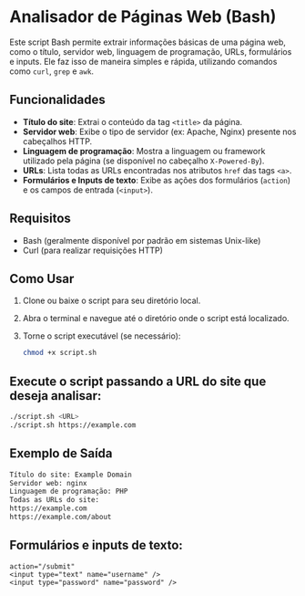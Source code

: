 # Analisador de Páginas Web (Bash)

Este script Bash permite extrair informações básicas de uma página web, como o título, servidor web, linguagem de programação, URLs, formulários e inputs. Ele faz isso de maneira simples e rápida, utilizando comandos como `curl`, `grep` e `awk`.

## Funcionalidades

- **Título do site**: Extrai o conteúdo da tag `<title>` da página.
- **Servidor web**: Exibe o tipo de servidor (ex: Apache, Nginx) presente nos cabeçalhos HTTP.
- **Linguagem de programação**: Mostra a linguagem ou framework utilizado pela página (se disponível no cabeçalho `X-Powered-By`).
- **URLs**: Lista todas as URLs encontradas nos atributos `href` das tags `<a>`.
- **Formulários e Inputs de texto**: Exibe as ações dos formulários (`action`) e os campos de entrada (`<input>`).

## Requisitos

- Bash (geralmente disponível por padrão em sistemas Unix-like)
- Curl (para realizar requisições HTTP)

## Como Usar

1. Clone ou baixe o script para seu diretório local.
2. Abra o terminal e navegue até o diretório onde o script está localizado.
3. Torne o script executável (se necessário):

   ```bash
   chmod +x script.sh
## Execute o script passando a URL do site que deseja analisar:

```bash
./script.sh <URL>
./script.sh https://example.com
```

## Exemplo de Saída
```bash
Título do site: Example Domain
Servidor web: nginx
Linguagem de programação: PHP
Todas as URLs do site:
https://example.com
https://example.com/about
```

## Formulários e inputs de texto:
```
action="/submit"
<input type="text" name="username" />
<input type="password" name="password" />
```
